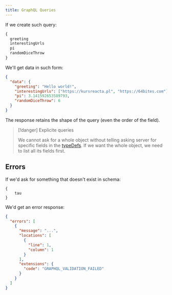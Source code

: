 ```yaml
---
title: GraphQL Queries
---
```


If we create such query:

```graphql
{
  greeting
  interestingUrls
  pi
  randomDiceThrow
}
```

We'll get data in such form:

```json
{
  "data": {
    "greeting": "Hello world!",
    "interestingUrls": ["https://kursreacta.pl", "https://64bites.com"],
    "pi": 3.141592653589793,
    "randomDiceThrow": 6
  }
}
```

The response retains the shape of the query (even the order of the field).

> [!danger] Explicite queries
>
> We cannot ask for a whole object without telling asking server for specific fields in the [typeDefs](/knowledge/GraphQL/typeDefs.md). If we want the whole object, we need to list all its fields first.

## Errors

If we'd ask for something that doesn't exist in schema:

```
{
	tau
}
```

We'd get an error response:

```json
{
  "errors": [
    {
      "message": "...",
      "locations": [
        {
          "line": 1,
          "column": 1
        }
      ],
      "extensions": {
        "code": "GRAPHQL_VALIDATION_FAILED"
      }
    }
  ]
}
```
